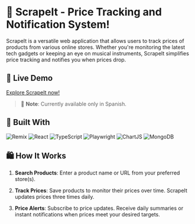 # 🛒 ScrapeIt - Price Tracking and Notification System!

ScrapeIt is a versatile web application that allows users to track prices of products from various online stores. Whether you're monitoring the latest tech gadgets or keeping an eye on musical instruments, ScrapeIt simplifies price tracking and notifies you when prices drop.

## 🔗 Live Demo

[Explore ScrapeIt now!](https://www.scrapeit.pabloaviles.es/)

> 📝 **Note**: Currently available only in Spanish.

## 🔧 Built With

![Remix](https://img.shields.io/badge/remix-%23000.svg?style=for-the-badge&logo=remix&logoColor=white) ![React](https://img.shields.io/badge/react-%2320232a.svg?style=for-the-badge&logo=react&logoColor=%2361DAFB) ![TypeScript](https://img.shields.io/badge/typescript-%23007ACC.svg?style=for-the-badge&logo=typescript&logoColor=white) ![Playwright](https://img.shields.io/badge/Playwright-45ba4b?style=for-the-badge&logo=Playwright&logoColor=white) ![ChartJS](https://img.shields.io/badge/Chart%20js-FF6384?style=for-the-badge&logo=chartdotjs&logoColor=white) ![MongoDB](https://img.shields.io/badge/MongoDB-4EA94B?style=for-the-badge&logo=mongodb&logoColor=white)

## 🛍️ How It Works

1. **Search Products**: Enter a product name or URL from your preferred store(s).

2. **Track Prices**: Save products to monitor their prices over time. ScrapeIt updates prices three times daily.

3. **Price Alerts**: Subscribe to price updates. Receive daily summaries or instant notifications when prices meet your desired targets.

